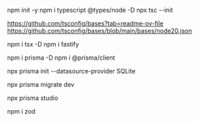 npm init -y
npm i typescript @types/node -D
npx tsc --init

https://github.com/tsconfig/bases?tab=readme-ov-file
https://github.com/tsconfig/bases/blob/main/bases/node20.json

npm i tsx -D
npm i fastify

npm i prisma -D
npm i @prisma/client

npx prisma init --datasource-provider SQLite

npx prisma migrate dev

npx prisma studio

npm i zod